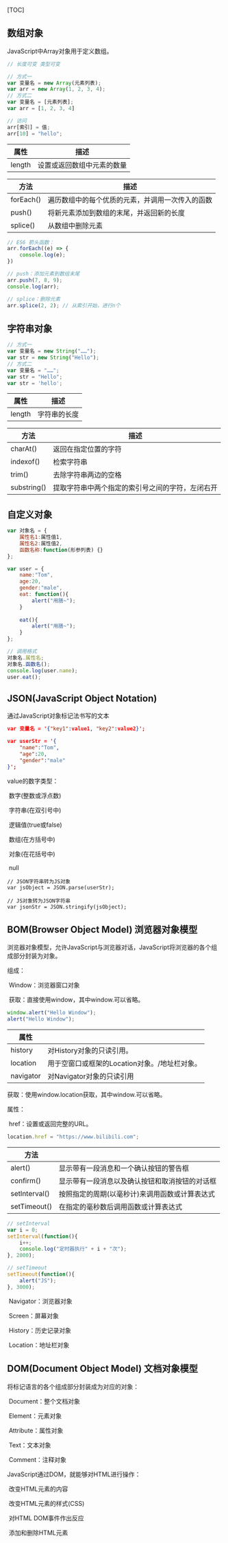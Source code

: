 [TOC]

## 数组对象

JavaScript中Array对象用于定义数组。

```javascript
// 长度可变 类型可变

// 方式一
var 变量名 = new Array(元素列表);
var arr = new Array(1, 2, 3, 4);
// 方式二
var 变量名 = [元素列表];
var arr = [1, 2, 3, 4]

// 访问
arr[索引] = 值;
arr[10] = "hello";
```

| 属性   | 描述                       |
| ------ | -------------------------- |
| length | 设置或返回数组中元素的数量 |

| 方法      | 描述                                             |
| --------- | ------------------------------------------------ |
| forEach() | 遍历数组中的每个优质的元素，并调用一次传入的函数 |
| push()    | 将新元素添加到数组的末尾，并返回新的长度         |
| splice()  | 从数组中删除元素                                 |

```javascript
// ES6 箭头函数：
arr.forEach((e) => {
    console.log(e);
})

// push：添加元素到数组末尾
arr.push(7, 8, 9);
console.log(arr);

// splice：删除元素
arr.splice(2, 2); // 从索引开始，进行n个
```

## 字符串对象

```javascript
// 方式一
var 变量名 = new String("……");
var str = new String("Hello");
// 方式二
var 变量名 = "……";
var str = "Hello";
var str = 'hello';
```

| 属性   | 描述         |
| ------ | ------------ |
| length | 字符串的长度 |

| 方法        | 描述                                             |
| ----------- | ------------------------------------------------ |
| charAt()    | 返回在指定位置的字符                             |
| indexof()   | 检索字符串                                       |
| trim()      | 去除字符串两边的空格                             |
| substring() | 提取字符串中两个指定的索引号之间的字符，左闭右开 |

## 自定义对象

```javascript
var 对象名 = {
    属性名1:属性值1,
    属性名2:属性值2,
    函数名称:function(形参列表) {}
};

var user = {
    name:"Tom",
    age:20,
    gender:"male",
    eat: function(){
        alert("用膳~");
    }
    
    eat(){
        alert("用膳~");
    }
};

// 调用格式
对象名.属性名;
对象名.函数名();
console.log(user.name);
user.eat();
```

## JSON(JavaScript Object Notation)

通过JavaScript对象标记法书写的文本

```JSON
var 变量名 = '{"key1":value1, "key2":value2}';

var userStr = '{
	"name":"Tom",
	"age":20,
	"gender":"male"
}';
```

value的数字类型：

​	数字(整数或浮点数)

​	字符串(在双引号中)

​	逻辑值(true或false)

​	数组(在方括号中)

​	对象(在花括号中)

​	null

```
// JSON字符串转为JS对象
var jsObject = JSON.parse(userStr);

// JS对象转为JSON字符串
var jsonStr = JSON.stringify(jsObject);
```

## BOM(Browser Object Model) 浏览器对象模型

浏览器对象模型，允许JavaScript与浏览器对话，JavaScript将浏览器的各个组成部分封装为对象。

组成：

​	Window：浏览器窗口对象

​		获取：直接使用window，其中window.可以省略。

```javascript
window.alert("Hello Window");
alert("Hello Window");
```

| 属性      |                                               |
| --------- | --------------------------------------------- |
| history   | 对History对象的只读引用。                     |
| location  | 用于空窗口或框架的Location对象。/地址栏对象。 |
| navigator | 对Navigator对象的只读引用                     |

获取：使用window.location获取，其中window.可以省略。

属性：

​	href：设置或返回完整的URL。

```javascript
location.href = "https://www.bilibili.com";
```



| 方法          |                                                |
| ------------- | ---------------------------------------------- |
| alert()       | 显示带有一段消息和一个确认按钮的警告框         |
| confirm()     | 显示带有一段消息以及确认按钮和取消按钮的对话框 |
| setlnterval() | 按照指定的周期(以毫秒计)来调用函数或计算表达式 |
| setTimeout()  | 在指定的毫秒数后调用函数或计算表达式           |

```javascript
// setInterval
var i = 0;
setInterval(function(){
    i++;
    console.log("定时器执行" + i + "次");
}, 2000);

// setTimeout
setTimeout(function(){
    alert("JS");
}, 3000);
```

​	Navigator：浏览器对象

​	Screen：屏幕对象

​	History：历史记录对象

​	Location：地址栏对象

## DOM(Document Object Model) 文档对象模型

将标记语言的各个组成部分封装成为对应的对象：

​	Document：整个文档对象

​	Element：元素对象

​	Attribute：属性对象

​	Text：文本对象

​	Comment：注释对象

JavaScript通过DOM，就能够对HTML进行操作：

​	改变HTML元素的内容

​	改变HTML元素的样式(CSS)

​	对HTML DOM事件作出反应

​	添加和删除HTML元素
